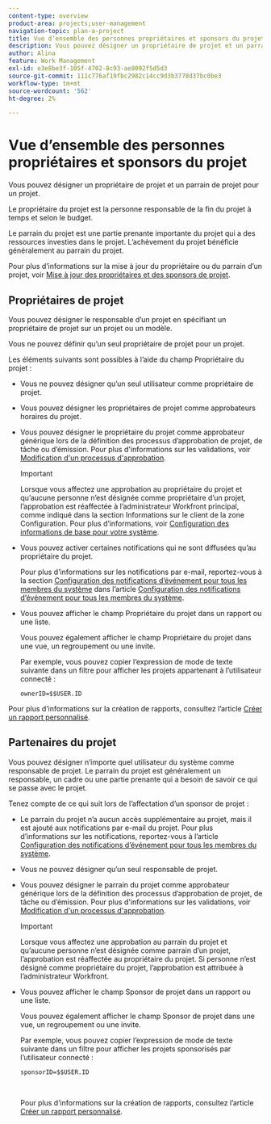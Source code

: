 ```yaml
---
content-type: overview
product-area: projects;user-management
navigation-topic: plan-a-project
title: Vue d’ensemble des personnes propriétaires et sponsors du projet
description: Vous pouvez désigner un propriétaire de projet et un parrain de projet pour un projet.
author: Alina
feature: Work Management
exl-id: e3e8be3f-105f-4702-8c93-ae8092f5d5d3
source-git-commit: 111c776af19fbc2982c14cc9d3b3778d37bc0be3
workflow-type: tm+mt
source-wordcount: '562'
ht-degree: 2%

---
```


# Vue d’ensemble des personnes propriétaires et sponsors du projet

<!-- Audited: 1/2024 -->

Vous pouvez désigner un propriétaire de projet et un parrain de projet pour un projet.

Le propriétaire du projet est la personne responsable de la fin du projet à temps et selon le budget.

Le parrain du projet est une partie prenante importante du projet qui a des ressources investies dans le projet. L’achèvement du projet bénéficie généralement au parrain du projet.

Pour plus d’informations sur la mise à jour du propriétaire ou du parrain d’un projet, voir [Mise à jour des propriétaires et des sponsors de projet](../../../manage-work/projects/planning-a-project/update-project-owners-and-sponsors.md).

## Propriétaires de projet

Vous pouvez désigner le responsable d’un projet en spécifiant un propriétaire de projet sur un projet ou un modèle.

Vous ne pouvez définir qu’un seul propriétaire de projet pour un projet.

Les éléments suivants sont possibles à l’aide du champ Propriétaire du projet :

* Vous ne pouvez désigner qu’un seul utilisateur comme propriétaire de projet.
* Vous pouvez désigner les propriétaires de projet comme approbateurs horaires du projet.
* Vous pouvez désigner le propriétaire du projet comme approbateur générique lors de la définition des processus d’approbation de projet, de tâche ou d’émission. Pour plus d&#39;informations sur les validations, voir [Modification d&#39;un processus d&#39;approbation](../../../administration-and-setup/customize-workfront/configure-approval-milestone-processes/edit-an-approval-process.md).

  >[!IMPORTANT]
  >
  >Lorsque vous affectez une approbation au propriétaire du projet et qu’aucune personne n’est désignée comme propriétaire d’un projet, l’approbation est réaffectée à l’administrateur Workfront principal, comme indiqué dans la section Informations sur le client de la zone Configuration. Pour plus d’informations, voir [Configuration des informations de base pour votre système](../../../administration-and-setup/get-started-wf-administration/configure-basic-info.md).
  >


* Vous pouvez activer certaines notifications qui ne sont diffusées qu’au propriétaire du projet.

  Pour plus d’informations sur les notifications par e-mail, reportez-vous à la section [Configuration des notifications d’événement pour tous les membres du système](../../../administration-and-setup/manage-workfront/emails/configure-event-notifications-for-everyone-in-the-system.md#modify) dans l’article [ Configuration des notifications d’événement pour tous les membres du système](../../../administration-and-setup/manage-workfront/emails/configure-event-notifications-for-everyone-in-the-system.md).

* Vous pouvez afficher le champ Propriétaire du projet dans un rapport ou une liste.

  Vous pouvez également afficher le champ Propriétaire du projet dans une vue, un regroupement ou une invite.

  Par exemple, vous pouvez copier l’expression de mode de texte suivante dans un filtre pour afficher les projets appartenant à l’utilisateur connecté : 

  ```
  ownerID=$$USER.ID
  ```

Pour plus d’informations sur la création de rapports, consultez l’article [Créer un rapport personnalisé](../../../reports-and-dashboards/reports/creating-and-managing-reports/create-custom-report.md).

<!--
<div data-mc-conditions="QuicksilverOrClassic.Draft mode">
<h2>Update the Project Owner of a project</h2>
<p>(NOTE:&nbsp;drafted and moved to its own article)</p>
<ol>
<li value="1">Go to the project you want to update.</li>
<li value="2"> Click <strong>Project Details</strong> in the left panel. </li>
<li value="3"> Click&nbsp;the <strong>Edit</strong> icon <img src="assets/qs-edit-icon.png"> in the upper-right corner of the Project&nbsp;Details area, then click&nbsp;<strong>Overview</strong>.  </li>
<li value="4"> <p>Specify the name of a user for the <strong>Project Owner</strong> field.</p> <p>Only active users can be specified as Project Owners.</p> </li>
<li value="5"> Click&nbsp;<strong>Save Changes</strong>. </li>
</ol>
</div>
-->

## Partenaires du projet

Vous pouvez désigner n’importe quel utilisateur du système comme responsable de projet. Le parrain du projet est généralement un responsable, un cadre ou une partie prenante qui a besoin de savoir ce qui se passe avec le projet.

Tenez compte de ce qui suit lors de l’affectation d’un sponsor de projet :

* Le parrain du projet n’a aucun accès supplémentaire au projet, mais il est ajouté aux notifications par e-mail du projet. Pour plus d’informations sur les notifications, reportez-vous à l’article [Configuration des notifications d’événement pour tous les membres du système](../../../administration-and-setup/manage-workfront/emails/configure-event-notifications-for-everyone-in-the-system.md).

* Vous ne pouvez désigner qu’un seul responsable de projet.
* Vous pouvez désigner le parrain du projet comme approbateur générique lors de la définition des processus d’approbation de projet, de tâche ou d’émission. Pour plus d&#39;informations sur les validations, voir [Modification d&#39;un processus d&#39;approbation](../../../administration-and-setup/customize-workfront/configure-approval-milestone-processes/edit-an-approval-process.md).

  >[!IMPORTANT]
  >
  >Lorsque vous affectez une approbation au parrain du projet et qu’aucune personne n’est désignée comme parrain d’un projet, l’approbation est réaffectée au propriétaire du projet. Si personne n’est désigné comme propriétaire du projet, l’approbation est attribuée à l’administrateur Workfront.

* Vous pouvez afficher le champ Sponsor de projet dans un rapport ou une liste.

  Vous pouvez également afficher le champ Sponsor de projet dans une vue, un regroupement ou une invite.

  Par exemple, vous pouvez copier l’expression de mode de texte suivante dans un filtre pour afficher les projets sponsorisés par l’utilisateur connecté :

  ```
  sponsorID=$$USER.ID
  ```

   

  Pour plus d’informations sur la création de rapports, consultez l’article [Créer un rapport personnalisé](../../../reports-and-dashboards/reports/creating-and-managing-reports/create-custom-report.md).

<!--
<div data-mc-conditions="QuicksilverOrClassic.Draft mode">
<h2>Update the Project Sponsor of a project </h2>
<p>(NOTE: drafted and moved to its own article) </p>
<ol>
<li value="1">Go to the Project you want to update.</li>
<li value="2"> Click <strong>Project Details</strong> in the left panel. </li>
<li value="3"> Click&nbsp;the <strong>Edit</strong> icon <img src="assets/qs-edit-icon.png"> in the upper-right corner of the Project&nbsp;Details area, then click&nbsp;<strong>Overview</strong>.  </li>
<li value="4"> <p>Specify the name of a user for the <strong>Project Sponsor</strong> field.</p> <p>Only active users can be specified as Project Sponsors.</p> </li>
<li value="5"> Click&nbsp;<strong>Save Changes</strong>. </li>
</ol>
</div>
-->
